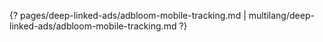 {? pages/deep-linked-ads/adbloom-mobile-tracking.md | multilang/deep-linked-ads/adbloom-mobile-tracking.md ?}
